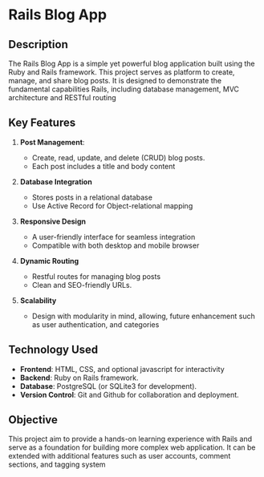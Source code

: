# Rails Blog App

## Description
The Rails Blog App is a simple yet powerful blog application built using
the Ruby and Rails framework. This project serves as platform
to create, manage, and share blog posts. It is designed to demonstrate the
fundamental capabilities Rails, including database management, MVC architecture
and RESTful routing

## Key Features
1. **Post Management**:
    - Create, read, update, and delete (CRUD) blog posts.
    - Each post includes a title and body content

2. **Database Integration**
    - Stores posts in a relational database
    - Use Active Record for Object-relational mapping

3. **Responsive Design**
    - A user-friendly interface for seamless integration
    - Compatible with both desktop and mobile browser

4. **Dynamic Routing**
    - Restful routes for managing blog posts
    - Clean and SEO-friendly URLs.

5. **Scalability**
    - Design with modularity in mind, allowing, future enhancement
    such as user authentication, and categories

## Technology Used
- **Frontend**: HTML, CSS, and optional javascript for interactivity
- **Backend**: Ruby on Rails framework.
- **Database**: PostgreSQL (or SQLite3 for development).
- **Version Control**: Git and Github for collaboration and deployment.


## Objective
This project aim to provide a hands-on learning experience with Rails
and serve as a foundation for building more complex web application.
It can be extended with additional features such as user accounts, 
comment sections, and tagging system

